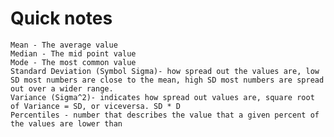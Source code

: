 # Quick notes

    Mean - The average value
    Median - The mid point value
    Mode - The most common value
    Standard Deviation (Symbol Sigma)- how spread out the values are, low SD most numbers are close to the mean, high SD most numbers are spread out over a wider range.
    Variance (Sigma^2)- indicates how spread out values are, square root of Variance = SD, or viceversa. SD * D
    Percentiles - number that describes the value that a given percent of the values are lower than
















































